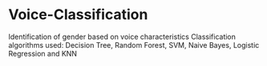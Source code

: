 # Voice-Classification
Identification of gender based on voice characteristics
Classification algorithms used: Decision Tree, Random Forest, SVM, Naive Bayes, Logistic Regression and KNN
